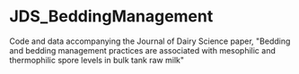 # JDS_BeddingManagement
Code and data accompanying the Journal of Dairy Science paper, "Bedding and bedding management practices are associated with mesophilic and thermophilic spore levels in bulk tank raw milk" 

